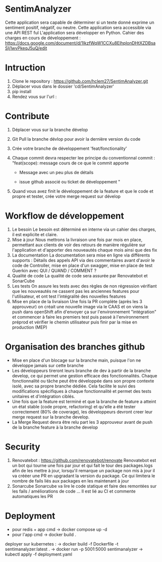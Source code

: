 # SentimAnalyzer
Cette application sera capable de déterminer si un texte donné exprime un sentiment positif, négatif, ou neutre. Cette application sera accessible via une API REST ful
L'application sera développer en Python.
Cahier des charges en cours de développement : https://docs.google.com/document/d/1IkzfWqW1CCXu8EIhplonDHtXZDBsaSIj1wvPkeqJ5uQ/edit


# Intruction 

1. Clone le repository : https://github.com/hclem27/SentimAnalyzer.git
2. Déplacer vous dans le dossier 'cd/SentimAnalyzer'
3. pip install 
4. Rendez vous sur l'url : 

# Contribute 

1. Déplacer vous sur la branche dévelop
2. Git Pull la branche dévlop pour avoir la dernière version du code
3. Crée votre branche de développement 'feat/fonctionality'
4. Chaque commit devra respecter lee principe du conventionnal commit :
    "feat(scope): message cours de ce que le commit apporte 

    - Message avec un peu plus de détails

    - issue github associé ou ticket de développement
    " 
5. Quand vous avez finit le développement de la feature et que le code et propre et tester, crée votre merge request sur dévelop

# Workflow de développement 


1) Le besoin
Le besoin est déterminé en interne via un cahier des charges, il est explicite et claire. 
2) Mise à jour
Nous mettrons la livraison une fois par mois en place, permettant aux clients de voir des retours de manière régulière sur l'application et d'apporter des nouveautés chaque mois ainsi que des fix
3) La documentation
La documentation sera mise en ligne via différents supports : Détails des appels API via des commentaires avant d'avoir le code de Controller, mise en place d'un swagger, mise en place de test Guerkin avec QUI / QUAND / COMMENT ? 
4) Qualité de code
La qualité de code sera assurée par Renovatebot et SonarCube 
5) Les tests
On assure les tests avec des règles de non régression vérifiant que les nouveautés ne cassent pas les anciennes features pour l'utilisateur, et ont test l'intégralité des nouvelles features
6) Mise en place de la livraison
Une fois la PR complète (après les 3 approuveur) on créait une nouvelle image via le CAAS 
et on viens la push dans openShift afin d'envoyer ça sur l'environnement "intégration" et commencer à faire les premiers test puis passé à l'environnement préprod et vérifier le chemin utilisateur puis finir par la mise en production (MEP) 


# Organisation des branches github 

- Mise en place d'un blocage sur la branche main, puisque l'on ne développe jamais sur cette branche
- Les développeurs tireront leurs branche de dev à partir de la branche develop, ce qui permet une gestion efficace des fonctionnalités. Chaque fonctionnalité ou tâche peut être développée dans son propre contexte isolé, avec sa propre branche dédiée. Cela facilite le suivi des modifications spécifiques à chaque fonctionnalité et permet des tests unitaires et     d'intégration ciblés.
- Une fois que la feature est terminé et que la branche de feature a atteint un état stable (code propre, refactoring) et qu'elle a été tester correctement (80% de coverage), les développeurs devront creer leur merge request sur la branche develop.
- La Merge Request devra être relu part les 3 approuveur avant de push de la branche feature à la branche develop

# Security 

1. Renovatebot : https://github.com/renovatebot/renovate
Renovatebot est un bot qui tourne une fois par jour et qui fait le tour des packages.logs afin de les mettre à jour, lorsqu'il remarque un package non mis à jour il va crééer une PR en upgradant la version du package. Ce qui limitera le nombre de fails liés aux packages en les maintenant à jour
2. Sonarcube
Sonarcube va lire le code statique et faire des remontées sur les fails / améliorations de code ... 
Il est lié au CI et commente automatiques les PR 


# Deployment 
- pour redis + app
cmd -> docker compose up -d
- pour l'app
cmd -> docker build .

deployer sur kubernetes : 
-> docker build -f Dockerfile -t sentimanalyzer:latest . 
-> docker run -p 5001:5000 sentimanalyzer
-> kubectl apply -f deployment.yaml  

